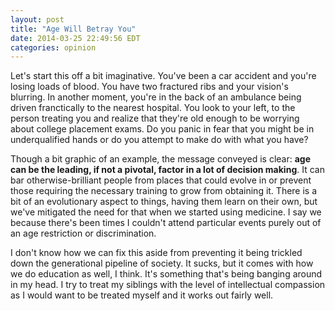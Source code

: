 ```yaml
---
layout: post
title: "Age Will Betray You"
date: 2014-03-25 22:49:56 EDT
categories: opinion
---
```


Let's start this off a bit imaginative. You've been a car accident and you're
losing loads of blood. You have two fractured ribs and your vision's blurring.
In another moment, you're in the back of an ambulance being driven
franctically to the nearest hospital. You look to your left, to the person
treating you and realize that they're old enough to be worrying about college
placement exams. Do you panic in fear that you might be in underqualified
hands or do you attempt to make do with what you have?

Though a bit graphic of an example, the message conveyed is clear: **age can
be the leading, if not a pivotal, factor in a lot of decision making**. It can bar
otherwise-brilliant people from places that could evolve in or prevent those
requiring the necessary training to grow from obtaining it. There is a bit of
an evolutionary aspect to things, having them learn on their own, but we've
mitigated the need for that when we started using medicine. I say we because
there's been times I couldn't attend particular events purely out of an age
restriction or discrimination.

I don't know how we can fix this aside from preventing it being trickled down
the generational pipeline of society. It sucks, but it comes with how we do
education as well, I think. It's something that's being banging around in my
head. I try to treat my siblings with the level of intellectual compassion as
I would want to be treated myself and it works out fairly well.
